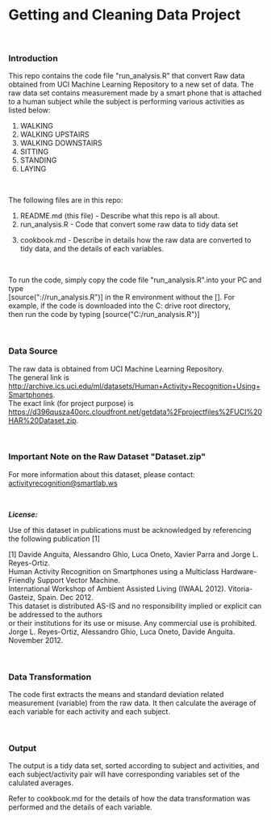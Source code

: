# Getting and Cleaning Data Project #
&nbsp;
### Introduction ###
This repo contains the code file "run_analysis.R" that convert Raw data obtained from UCI Machine Learning Repository
to a new set of data. The raw data set contains measurement made by a smart phone that is attached to a human subject
while the subject is performing various activities as listed below:

1. WALKING
2. WALKING UPSTAIRS
3. WALKING DOWNSTAIRS
4. SITTING
5. STANDING
6. LAYING

&nbsp;

The following files are in this repo:

1. README.md (this file) - Describe what this repo is all about.
2. run_analysis.R - Code that convert some raw data to tidy data set
3) cookbook.md - Describe in details how the raw data are converted to tidy data, and the details of each variables.

&nbsp;

To run the code, simply copy the code file "run_analysis.R".into your PC and type  
[source("<Drive>:/<Directory>/run_analysis.R")] in the R environment without the [].
For example, if the code is downloaded into the C: drive root directory,  
then run the code by typing [source("C:/run_analysis.R")]

&nbsp;

### Data Source ###
The raw data is obtained from UCI Machine Learning Repository.  
The general link is http://archive.ics.uci.edu/ml/datasets/Human+Activity+Recognition+Using+Smartphones.  
The exact link (for project purpose) is https://d396qusza40orc.cloudfront.net/getdata%2Fprojectfiles%2FUCI%20HAR%20Dataset.zip.

&nbsp;

### Important Note on the Raw Dataset "Dataset.zip" ###


For more information about this dataset, please contact: activityrecognition@smartlab.ws  

&nbsp;

**_License:_**

Use of this dataset in publications must be acknowledged by referencing the following publication [1]  

[1] Davide Anguita, Alessandro Ghio, Luca Oneto, Xavier Parra and Jorge L. Reyes-Ortiz.  
Human Activity Recognition on Smartphones using a Multiclass Hardware-Friendly Support Vector Machine.  
International Workshop of Ambient Assisted Living (IWAAL 2012). Vitoria-Gasteiz, Spain. Dec 2012.  
This dataset is distributed AS-IS and no responsibility implied or explicit can be addressed to the authors  
or their institutions for its use or misuse. Any commercial use is prohibited.  
Jorge L. Reyes-Ortiz, Alessandro Ghio, Luca Oneto, Davide Anguita. November 2012.

&nbsp;

### Data Transformation ###
The code first extracts the means and standard deviation related measurement (variable) from the raw data.
It then calculate the average of each variable for each activity and each subject.

&nbsp;

### Output ###
The output is a tidy data set, sorted according to subject and activities, and each subject/activity pair
will have corresponding variables set of the calulated averages.


Refer to cookbook.md for the details of how the data transformation was performed and the details of each variable.

